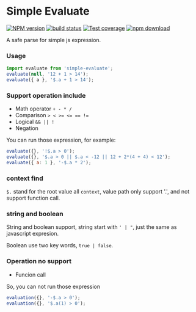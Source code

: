 # Simple Evaluate

[![NPM version][npm-image]][npm-url]
[![build status][travis-image]][travis-url]
[![Test coverage][coveralls-image]][coveralls-url]
[![npm download][download-image]][download-url]

[npm-image]: http://img.shields.io/npm/v/simple-evaluate.svg?style=flat-square
[npm-url]: http://npmjs.org/package/simple-evaluate
[download-image]: https://img.shields.io/npm/dm/simple-evaluate.svg?style=flat-square
[download-url]: https://npmjs.org/package/simple-evaluate
[travis-image]: https://img.shields.io/travis/shepherdwind/velocity.js.svg?style=flat-square
[travis-url]: https://travis-ci.org/shepherdwind/velocity.js
[coveralls-image]: https://img.shields.io/coveralls/shepherdwind/velocity.js.svg?style=flat-square
[coveralls-url]: https://coveralls.io/r/shepherdwind/velocity.js?branch=master


A safe parse for simple js expression.

### Usage

```js
import evaluate from 'simple-evaluate';
evaluate(null, '12 + 1 > 14');
evaluate({ a }, '$.a + 1 > 14');
```

### Support operation include

- Math operator `+ - * /`
- Comparison `> < >= <= == !=`
- Logical `&& || !`
- Negation

You can run those expression, for example:

```js
evaluate({}, '!$.a > 0');
evaluate({}, '$.a > 0 || $.a < -12 || 12 + 2*(4 + 4) < 12');
evaluate({ a: 1 }, '-$.a * 2');
```

### context find

`$.` stand for the root value all `context`, value path only support '.', and not support function call.

### string and boolean

String and boolean support, string start with `' | "`, just the same as javascript expresion.

Boolean use two key words, `true | false`.

### Operation no support

- Funcion call

So, you can not run those expression

```js
evaluation({}, '-$.a > 0');
evaluation({}, '$.a(1) > 0');
```